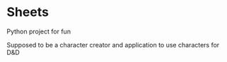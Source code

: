 # Sheets
Python project for fun

Supposed to be a character creator and application to use characters for D&D
